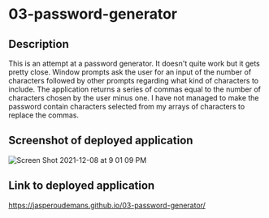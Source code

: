 # 03-password-generator

## Description

This is an attempt at a password generator. It doesn't quite work but it gets pretty close. 
Window prompts ask the user for an input of the number of characters followed by other prompts regarding
what kind of characters to include. The application returns a series of commas equal to the number of characters
chosen by the user minus one. I have not managed to make the password contain characters selected from my arrays
of characters to replace the commas. 

## Screenshot of deployed application

![Screen Shot 2021-12-08 at 9 01 09 PM](https://user-images.githubusercontent.com/88591791/145333336-85d6f59e-77cd-4aec-ae84-0a429d7c7733.png)

## Link to deployed application

https://jasperoudemans.github.io/03-password-generator/

